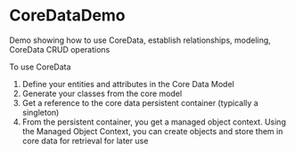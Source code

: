 # CoreDataDemo
Demo showing how to use CoreData, establish relationships, modeling, CoreData CRUD operations

To use CoreData

1. Define your entities and attributes in the Core Data Model
2. Generate your classes from the core model
3. Get a reference to the core data persistent container (typically a singleton)
4. From the persistent container, you get a managed object context. Using the Managed Object Context, you can create objects
and store them in core data for retrieval for later use
